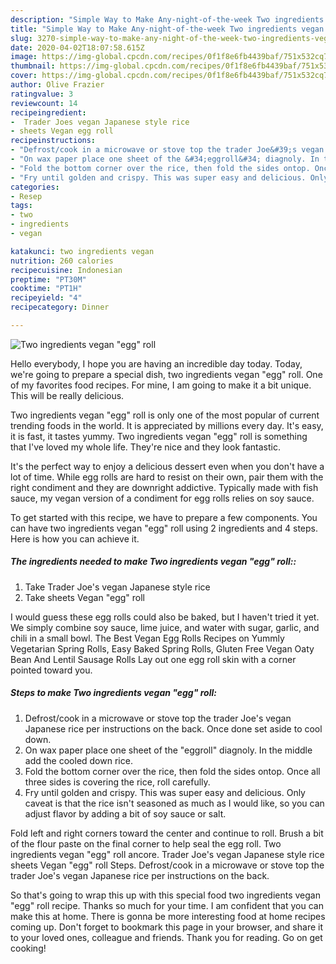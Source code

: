```yaml
---
description: "Simple Way to Make Any-night-of-the-week Two ingredients vegan &amp;#34;egg&amp;#34; roll"
title: "Simple Way to Make Any-night-of-the-week Two ingredients vegan &amp;#34;egg&amp;#34; roll"
slug: 3270-simple-way-to-make-any-night-of-the-week-two-ingredients-vegan-and-34-egg-and-34-roll
date: 2020-04-02T18:07:58.615Z
image: https://img-global.cpcdn.com/recipes/0f1f8e6fb4439baf/751x532cq70/two-ingredients-vegan-egg-roll-recipe-main-photo.jpg
thumbnail: https://img-global.cpcdn.com/recipes/0f1f8e6fb4439baf/751x532cq70/two-ingredients-vegan-egg-roll-recipe-main-photo.jpg
cover: https://img-global.cpcdn.com/recipes/0f1f8e6fb4439baf/751x532cq70/two-ingredients-vegan-egg-roll-recipe-main-photo.jpg
author: Olive Frazier
ratingvalue: 3
reviewcount: 14
recipeingredient:
-  Trader Joes vegan Japanese style rice
- sheets Vegan egg roll
recipeinstructions:
- "Defrost/cook in a microwave or stove top the trader Joe&#39;s vegan Japanese rice per instructions on the back. Once done set aside to cool down."
- "On wax paper place one sheet of the &#34;eggroll&#34; diagnoly. In the middle add the cooled down rice."
- "Fold the bottom corner over the rice, then fold the sides ontop. Once all three sides is covering the rice, roll carefully."
- "Fry until golden and crispy. This was super easy and delicious. Only caveat is that the rice isn&#39;t seasoned as much as I would like, so you can adjust flavor by adding a bit of soy sauce or salt."
categories:
- Resep
tags:
- two
- ingredients
- vegan

katakunci: two ingredients vegan
nutrition: 260 calories
recipecuisine: Indonesian
preptime: "PT30M"
cooktime: "PT1H"
recipeyield: "4"
recipecategory: Dinner

---
```



![Two ingredients vegan &#34;egg&#34; roll](https://img-global.cpcdn.com/recipes/0f1f8e6fb4439baf/751x532cq70/two-ingredients-vegan-egg-roll-recipe-main-photo.jpg)

Hello everybody, I hope you are having an incredible day today. Today, we're going to prepare a special dish, two ingredients vegan &#34;egg&#34; roll. One of my favorites food recipes. For mine, I am going to make it a bit unique. This will be really delicious.

Two ingredients vegan &#34;egg&#34; roll is only one of the most popular of current trending foods in the world. It is appreciated by millions every day. It's easy, it is fast, it tastes yummy. Two ingredients vegan &#34;egg&#34; roll is something that I've loved my whole life. They're nice and they look fantastic.

It&#39;s the perfect way to enjoy a delicious dessert even when you don&#39;t have a lot of time. While egg rolls are hard to resist on their own, pair them with the right condiment and they are downright addictive. Typically made with fish sauce, my vegan version of a condiment for egg rolls relies on soy sauce.


To get started with this recipe, we have to prepare a few components. You can have two ingredients vegan &#34;egg&#34; roll using 2 ingredients and 4 steps. Here is how you can achieve it.

##### The ingredients needed to make Two ingredients vegan &#34;egg&#34; roll::

1. Take  Trader Joe&#39;s vegan Japanese style rice
1. Take sheets Vegan &#34;egg&#34; roll


I would guess these egg rolls could also be baked, but I haven&#39;t tried it yet. We simply combine soy sauce, lime juice, and water with sugar, garlic, and chili in a small bowl. The Best Vegan Egg Rolls Recipes on Yummly Vegetarian Spring Rolls, Easy Baked Spring Rolls, Gluten Free Vegan Oaty Bean And Lentil Sausage Rolls Lay out one egg roll skin with a corner pointed toward you. 

##### Steps to make Two ingredients vegan &#34;egg&#34; roll:

1. Defrost/cook in a microwave or stove top the trader Joe&#39;s vegan Japanese rice per instructions on the back. Once done set aside to cool down.
1. On wax paper place one sheet of the &#34;eggroll&#34; diagnoly. In the middle add the cooled down rice.
1. Fold the bottom corner over the rice, then fold the sides ontop. Once all three sides is covering the rice, roll carefully.
1. Fry until golden and crispy. This was super easy and delicious. Only caveat is that the rice isn&#39;t seasoned as much as I would like, so you can adjust flavor by adding a bit of soy sauce or salt.


Fold left and right corners toward the center and continue to roll. Brush a bit of the flour paste on the final corner to help seal the egg roll. Two ingredients vegan &#34;egg&#34; roll ancore. Trader Joe&#39;s vegan Japanese style rice sheets Vegan &#34;egg&#34; roll Steps. Defrost/cook in a microwave or stove top the trader Joe&#39;s vegan Japanese rice per instructions on the back. 

So that's going to wrap this up with this special food two ingredients vegan &#34;egg&#34; roll recipe. Thanks so much for your time. I am confident that you can make this at home. There is gonna be more interesting food at home recipes coming up. Don't forget to bookmark this page in your browser, and share it to your loved ones, colleague and friends. Thank you for reading. Go on get cooking!
